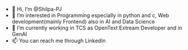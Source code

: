 - 👋 Hi, I’m @Shilpa-PJ
- 👀 I’m interested in Programming especially in python and c, Web development(mainly Frontend) also in AI and Data Science
- 🌱 I’m currently working in TCS as OpenText Extream Developer and in GenAI
- 📫 You can reach me through LinkedIn 

<!---
Shilpa-PJ/Shilpa-PJ is a ✨ special ✨ repository because its `README.md` (this file) appears on your GitHub profile.
You can click the Preview link to take a look at your changes.
--->
